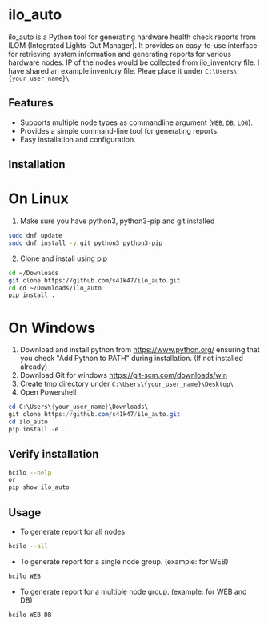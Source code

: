 # ilo_auto

ilo_auto is a Python tool for generating hardware health check reports from ILOM (Integrated Lights-Out Manager). It provides an easy-to-use interface for retrieving system information and generating reports for various hardware nodes. IP of the nodes would be collected from ilo_inventory file. I have shared an example inventory file. Pleae place it under `C:\Users\{your_user_name}\`

## Features

- Supports multiple node types as commandline argument (`WEB`, `DB`, `LOG`).
- Provides a simple command-line tool for generating reports.
- Easy installation and configuration.

## Installation

# On Linux
1. Make sure you have python3, python3-pip and git installed
```bash
sudo dnf update
sudo dnf install -y git python3 python3-pip
```

2. Clone and install using pip
```bash
cd ~/Downloads
git clone https://github.com/s41k47/ilo_auto.git
cd cd ~/Downloads/ilo_auto
pip install .
```

# On Windows
1. Download and install python from https://www.python.org/ ensuring that you check "Add Python to PATH" during installation. (If not installed already)
2. Download Git for windows https://git-scm.com/downloads/win
3. Create tmp directory under `C:\Users\{your_user_name}\Desktop\`
4. Open Powershell
```powershell
cd C:\Users\{your_user_name}\Downloads\
git clone https://github.com/s41k47/ilo_auto.git
cd ilo_auto
pip install -e .
```

## Verify installation
```bash
hcilo --help
or
pip show ilo_auto
```

## Usage
- To generate report for all nodes
```bash
hcilo --all
```

- To generate report for a single node group. (example: for WEB)
```bash
hcilo WEB
```

- To generate report for a multiple node group. (example: for WEB and DB)
```bash
hcilo WEB DB
```
